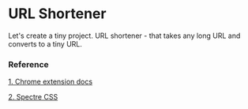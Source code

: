 # URL Shortener

Let's create a tiny project. URL shortener - that takes any long URL and converts to a tiny URL.


### Reference

[1. Chrome extension docs](https://t.ly/kogI)

[2. Spectre CSS](https://t.ly/u2bE)
